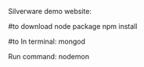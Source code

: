 Silverware demo website:

#to download node package
npm install 

#to 
In terminal: mongod

Run command: nodemon